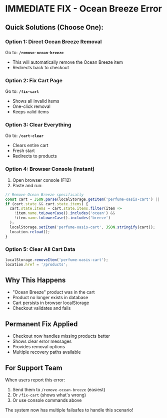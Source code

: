 # IMMEDIATE FIX - Ocean Breeze Error

## Quick Solutions (Choose One):

### Option 1: Direct Ocean Breeze Removal
Go to: **`/remove-ocean-breeze`**
- This will automatically remove the Ocean Breeze item
- Redirects back to checkout

### Option 2: Fix Cart Page
Go to: **`/fix-cart`**
- Shows all invalid items
- One-click removal
- Keeps valid items

### Option 3: Clear Everything
Go to: **`/cart-clear`**
- Clears entire cart
- Fresh start
- Redirects to products

### Option 4: Browser Console (Instant)
1. Open browser console (F12)
2. Paste and run:
```javascript
// Remove Ocean Breeze specifically
const cart = JSON.parse(localStorage.getItem('perfume-oasis-cart') || '{}');
if (cart.state && cart.state.items) {
  cart.state.items = cart.state.items.filter(item => 
    !item.name.toLowerCase().includes('ocean') && 
    !item.name.toLowerCase().includes('breeze')
  );
  localStorage.setItem('perfume-oasis-cart', JSON.stringify(cart));
  location.reload();
}
```

### Option 5: Clear All Cart Data
```javascript
localStorage.removeItem('perfume-oasis-cart');
location.href = '/products';
```

## Why This Happens
- "Ocean Breeze" product was in the cart
- Product no longer exists in database
- Cart persists in browser localStorage
- Checkout validates and fails

## Permanent Fix Applied
- Checkout now handles missing products better
- Shows clear error messages
- Provides removal options
- Multiple recovery paths available

## For Support Team
When users report this error:
1. Send them to `/remove-ocean-breeze` (easiest)
2. Or `/fix-cart` (shows what's wrong)
3. Or use console commands above

The system now has multiple failsafes to handle this scenario!